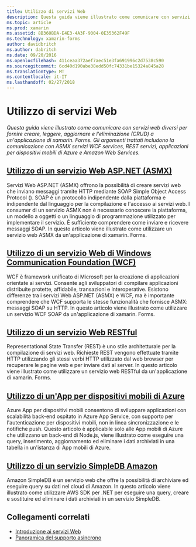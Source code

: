 ```yaml
---
title: Utilizzo di servizi Web
description: Questa guida viene illustrato come comunicare con servizi web diversi per fornire creare, leggere, aggiornare e l'eliminazione (CRUD) a un'applicazione di xamarin. Forms. Gli argomenti trattati includono la comunicazione con ASMX servizi WCF services, REST servizi, applicazioni per dispositivi mobili di Azure e Amazon Web Services.
ms.topic: article
ms.prod: xamarin
ms.assetid: 8B360BDA-E4E3-4A3F-9004-0E35362F49F
ms.technology: xamarin-forms
author: davidbritch
ms.author: dabritch
ms.date: 09/20/2016
ms.openlocfilehash: 411ceaa372aef7aec51e3fa691996c2d7538c590
ms.sourcegitcommit: 6cd40d190abe38edd50fc74331be15324a845a28
ms.translationtype: MT
ms.contentlocale: it-IT
ms.lasthandoff: 02/27/2018
---
```

# <a name="consuming-web-services"></a>Utilizzo di servizi Web

_Questa guida viene illustrato come comunicare con servizi web diversi per fornire creare, leggere, aggiornare e l'eliminazione (CRUD) a un'applicazione di xamarin. Forms. Gli argomenti trattati includono la comunicazione con ASMX servizi WCF services, REST servizi, applicazioni per dispositivi mobili di Azure e Amazon Web Services._

## <a name="consuming-an-aspnet-web-service-asmxxamarin-formsdata-cloudconsumingasmxmd"></a>[Utilizzo di un servizio Web ASP.NET (ASMX)](~/xamarin-forms/data-cloud/consuming/asmx.md)

Servizi Web ASP.NET (ASMX) offrono la possibilità di creare servizi web che inviano messaggi tramite HTTP mediante SOAP Simple Object Access Protocol (). SOAP è un protocollo indipendente dalla piattaforma e indipendente dal linguaggio per la compilazione e l'accesso ai servizi web. I consumer di un servizio ASMX non è necessario conoscere la piattaforma, un modello a oggetti o un linguaggio di programmazione utilizzato per implementare il servizio. È sufficiente comprendere come inviare e ricevere messaggi SOAP. In questo articolo viene illustrato come utilizzare un servizio web ASMX da un'applicazione di xamarin. Forms.

## <a name="consuming-a-windows-communication-foundation-wcf-web-servicexamarin-formsdata-cloudconsumingwcfmd"></a>[Utilizzo di un servizio Web di Windows Communication Foundation (WCF)](~/xamarin-forms/data-cloud/consuming/wcf.md)

WCF è framework unificato di Microsoft per la creazione di applicazioni orientate ai servizi. Consente agli sviluppatori di compilare applicazioni distribuite protette, affidabile, transazioni e interoperative. Esistono differenze tra i servizi Web ASP.NET (ASMX) e WCF, ma è importante comprendere che WCF supporta le stesse funzionalità che fornisce ASMX: messaggi SOAP su HTTP. In questo articolo viene illustrato come utilizzare un servizio WCF SOAP da un'applicazione di xamarin. Forms.

## <a name="consuming-a-restful-web-servicexamarin-formsdata-cloudconsumingrestmd"></a>[Utilizzo di un servizio Web RESTful](~/xamarin-forms/data-cloud/consuming/rest.md)

Representational State Transfer (REST) è uno stile architetturale per la compilazione di servizi web. Richieste REST vengono effettuate tramite HTTP utilizzando gli stessi verbi HTTP utilizzato dal web browser per recuperare le pagine web e per inviare dati al server. In questo articolo viene illustrato come utilizzare un servizio web RESTful da un'applicazione di xamarin. Forms.

## <a name="consuming-an-azure-mobile-appxamarin-formsdata-cloudconsumingazuremd"></a>[Utilizzo di un'App per dispositivi mobili di Azure](~/xamarin-forms/data-cloud/consuming/azure.md)

Azure App per dispositivi mobili consentono di sviluppare applicazioni con scalabilità back-end ospitato in Azure App Service, con supporto per l'autenticazione per dispositivi mobili, non in linea sincronizzazione e le notifiche push. Questo articolo è applicabile solo alle App mobili di Azure che utilizzano un back-end di Node.js, viene illustrato come eseguire una query, inserimento, aggiornamento ed eliminare i dati archiviati in una tabella in un'istanza di App mobili di Azure.

## <a name="consuming-an-amazon-simpledb-servicexamarin-formsdata-cloudconsumingawsmd"></a>[Utilizzo di un servizio SimpleDB Amazon](~/xamarin-forms/data-cloud/consuming/aws.md)

Amazon SimpleDB è un servizio web che offre la possibilità di archiviare ed eseguire query su dati nel cloud di Amazon. In questo articolo viene illustrato come utilizzare AWS SDK per .NET per eseguire una query, creare e sostituire ed eliminare i dati archiviati in un servizio SimpleDB.


## <a name="related-links"></a>Collegamenti correlati

- [Introduzione ai servizi Web](~/cross-platform/data-cloud/web-services/index.md)
- [Panoramica del supporto asincrono](~/cross-platform/platform/async.md)
